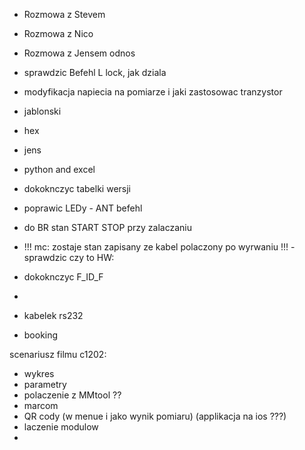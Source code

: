- Rozmowa z Stevem
- Rozmowa z Nico
- Rozmowa z Jensem odnos

- sprawdzic Befehl L lock, jak dziala
- modyfikacja napiecia na pomiarze i jaki zastosowac tranzystor
- jablonski
- hex
- jens
- python and excel
- dokoknczyc tabelki wersji
- poprawic LEDy - ANT befehl

- do BR stan START STOP przy zalaczaniu


- !!! mc: zostaje stan zapisany ze kabel polaczony po wyrwaniu !!! - sprawdzic czy to HW:
- dokoknczyc F_ID_F

- 

- kabelek rs232
- booking


scenariusz filmu c1202:
- wykres
- parametry
- polaczenie z MMtool ??
- marcom
- QR cody (w menue i jako wynik pomiaru) (applikacja na ios ???)
- laczenie modulow
- 